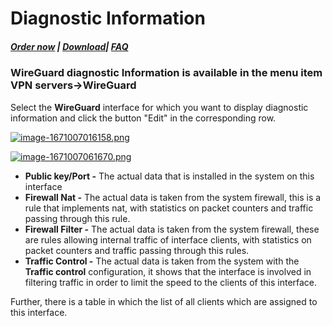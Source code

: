 # Diagnostic Information

##### [Order now](https://puqcloud.com/index.php?rp=/store/puqvpn) | [Download](https://download.puqcloud.com/cp/puqvpncp/)| [FAQ](https://faq.puqcloud.com)

### **WireGuard** diagnostic Information is available in the menu item **VPN servers-&gt;WireGuard**

Select the **WireGuard** interface for which you want to display diagnostic information and click the button "Edit" in the corresponding row.

[![image-1671007016158.png](https://doc.puq.info/uploads/images/gallery/2022-12/scaled-1680-/image-1671007016158.png)](https://doc.puq.info/uploads/images/gallery/2022-12/image-1671007016158.png)

[![image-1671007061670.png](https://doc.puq.info/uploads/images/gallery/2022-12/scaled-1680-/image-1671007061670.png)](https://doc.puq.info/uploads/images/gallery/2022-12/image-1671007061670.png)

- **Public key/Port -** The actual data that is installed in the system on this interface
- **Firewall Nat -** The actual data is taken from the system firewall, this is a rule that implements nat, with statistics on packet counters and traffic passing through this rule.
- **Firewall Filter -** The actual data is taken from the system firewall, these are rules allowing internal traffic of interface clients, with statistics on packet counters and traffic passing through this rules.
- **Traffic Control -** The actual data is taken from the system with the **Traffic control** configuration, it shows that the interface is involved in filtering traffic in order to limit the speed to the clients of this interface.

Further, there is a table in which the list of all clients which are assigned to this interface.
